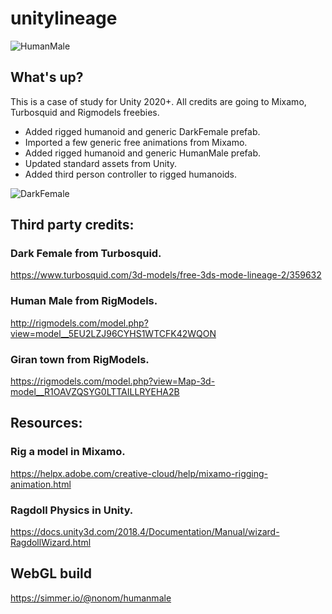 # unitylineage

![HumanMale](https://i.imgur.com/iytvjRn.png)

## What's up?

This is a case of study for Unity 2020+. All credits are going to Mixamo, Turbosquid and Rigmodels freebies.

- Added rigged humanoid and generic DarkFemale prefab.
- Imported a few generic free animations from Mixamo.
- Added rigged humanoid and generic HumanMale prefab.
- Updated standard assets from Unity.
- Added third person controller to rigged humanoids.

![DarkFemale](https://i.imgur.com/Q9jYpD2.png)

## Third party credits:


### Dark Female from Turbosquid.

https://www.turbosquid.com/3d-models/free-3ds-mode-lineage-2/359632

### Human Male from RigModels.

http://rigmodels.com/model.php?view=model__5EU2LZJ96CYHS1WTCFK42WQON

### Giran town from RigModels.

https://rigmodels.com/model.php?view=Map-3d-model__R1OAVZQSYG0LTTAILLRYEHA2B


## Resources:

### Rig a model in Mixamo.

https://helpx.adobe.com/creative-cloud/help/mixamo-rigging-animation.html


### Ragdoll Physics in Unity.

https://docs.unity3d.com/2018.4/Documentation/Manual/wizard-RagdollWizard.html


## WebGL build

https://simmer.io/@nonom/humanmale
